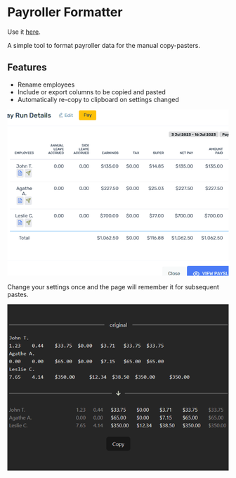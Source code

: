 # Payroller Formatter

Use it [here](https://jamesyfc.github.io/payroller-formatter/).

A simple tool to format payroller data for the manual copy-pasters.

## Features
- Rename employees
- Include or export columns to be copied and pasted
- Automatically re-copy to clipboard on settings changed

![Tool usage - copy pasting between payroller, formatter page, and spreadsheet](public/payroller-help-5.gif)

Change your settings once and the page will remember it for subsequent pastes.

![Tool usage - remapping names and toggling columns](public/payroller-help-3.gif)
